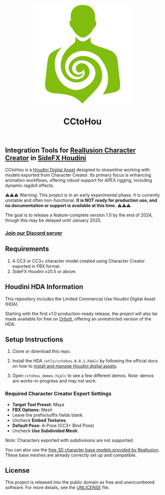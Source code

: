 <h1 style="text-align: center">
   <br>
   <br>
   <img width="320" src="media/logos/cctohou-logo.svg" alt="CCtoHou">
   <br>
   <br>
   CCtoHou
   <br>
   <br>
</h1>

## Integration Tools for [Reallusion Character Creator][cc] in [SideFX Houdini][houdini]

CCtoHou is a [Houdini Digital Asset](https://www.sidefx.com/docs/houdini/assets/intro)
designed to streamline working with models exported from Character Creator. Its
primary focus is enhancing animation workflows, offering robust support for
APEX rigging, including dynamic ragdoll effects.

⚠️⚠️⚠️ Warning: This project is in an early experimental phase. It is currently unstable and often non-functional. 
**It is NOT ready for production use, and no documentation or support is available at this time.** ⚠️⚠️⚠️

The goal is to release a feature-complete version 1.0 by the end of 2024, though this may be delayed until January 2025.

### [Join our Discord server](https://discord.gg/VjxAau35tp)

## Requirements

1. A CC3 or CC3+ character model created using Character Creator exported in FBX
   format.
2. SideFX Houdini v20.5 or above.

## Houdini HDA Information

This repository includes the Limited Commercial Use Houdini Digital Asset (HDA).

Starting with the first v1.0 production-ready release, the project will also be
made available for free on [Orbolt](https://www.orbolt.com/), offering an
unrestricted version of the HDA.

## Setup Instructions

1. Clone or download this repo.

2. Install the HDA `/otls/cctohou.0.0.1.hdalc` by following the
   official docs on how to [install and manage Houdini digital assets](https://www.sidefx.com/docs/houdini/assets/install.html).

3. Open `cctohou_demos.hiplc` to see a few different demos. _Note:_ demos are
   works-in-progress and may not work.

### Required Character Creator Export Settings

- **Target Tool Preset:** Maya
- **FBX Options:** Mesh
- Leave the prefix/suffix fields blank.
- Uncheck **Embed Textures**.
- **Default Pose:** A-Pose (CC3+ Bind Pose)
- Uncheck **Use Subdivided Mesh**.

_Note:_ Characters exported with subdivisions are not supported.

You can also use the [free 3D character base models provided by Reallusion](https://www.reallusion.com/character-creator/free-3d-character-base.html).
These base meshes are already correctly set up and compatible.

## License

This project is released into the public domain as free and unencumbered
software. For more details, see the [UNLICENSE](./UNLICENSE) file.

[cc]: https://www.reallusion.com/character-creator/
[houdini]: https://www.sidefx.com/products/houdini/
